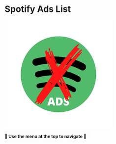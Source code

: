 # Spotify Ads List

![Spotify Ads List Logo](./images/spotify_ads_list_logo.png)

**🔼 Use the menu at the top to navigate 🔼**